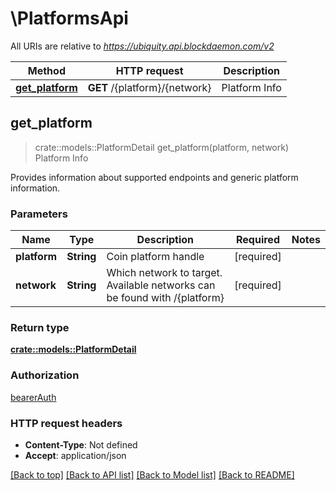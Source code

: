# \PlatformsApi

All URIs are relative to *https://ubiquity.api.blockdaemon.com/v2*

Method | HTTP request | Description
------------- | ------------- | -------------
[**get_platform**](PlatformsApi.md#get_platform) | **GET** /{platform}/{network} | Platform Info



## get_platform

> crate::models::PlatformDetail get_platform(platform, network)
Platform Info

Provides information about supported endpoints and generic platform information. 

### Parameters


Name | Type | Description  | Required | Notes
------------- | ------------- | ------------- | ------------- | -------------
**platform** | **String** | Coin platform handle | [required] |
**network** | **String** | Which network to target. Available networks can be found with /{platform} | [required] |

### Return type

[**crate::models::PlatformDetail**](platform_detail.md)

### Authorization

[bearerAuth](../README.md#bearerAuth)

### HTTP request headers

- **Content-Type**: Not defined
- **Accept**: application/json

[[Back to top]](#) [[Back to API list]](../README.md#documentation-for-api-endpoints) [[Back to Model list]](../README.md#documentation-for-models) [[Back to README]](../README.md)

